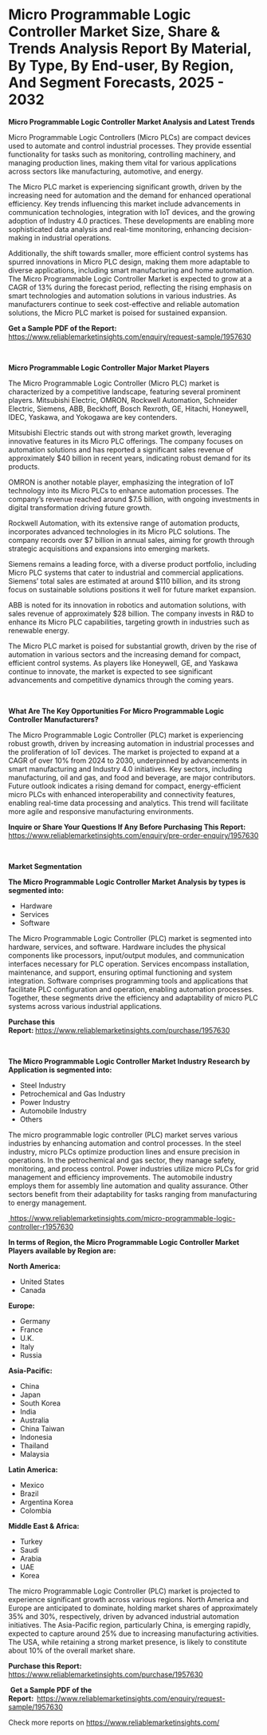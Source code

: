 <p><h1>Micro Programmable Logic Controller Market Size, Share & Trends Analysis Report By Material, By Type, By End-user, By Region, And Segment Forecasts, 2025 - 2032</h1></p><p><strong>Micro Programmable Logic Controller Market Analysis and Latest Trends</strong></p>
<p><p>Micro Programmable Logic Controllers (Micro PLCs) are compact devices used to automate and control industrial processes. They provide essential functionality for tasks such as monitoring, controlling machinery, and managing production lines, making them vital for various applications across sectors like manufacturing, automotive, and energy.</p><p>The Micro PLC market is experiencing significant growth, driven by the increasing need for automation and the demand for enhanced operational efficiency. Key trends influencing this market include advancements in communication technologies, integration with IoT devices, and the growing adoption of Industry 4.0 practices. These developments are enabling more sophisticated data analysis and real-time monitoring, enhancing decision-making in industrial operations.</p><p>Additionally, the shift towards smaller, more efficient control systems has spurred innovations in Micro PLC design, making them more adaptable to diverse applications, including smart manufacturing and home automation. The Micro Programmable Logic Controller Market is expected to grow at a CAGR of 13% during the forecast period, reflecting the rising emphasis on smart technologies and automation solutions in various industries. As manufacturers continue to seek cost-effective and reliable automation solutions, the Micro PLC market is poised for sustained expansion.</p></p>
<p><strong>Get a Sample PDF of the Report:&nbsp;</strong> <a href="https://www.reliablemarketinsights.com/enquiry/request-sample/1957630?utm_campaign=3065&utm_medium=2&utm_source=Github&utm_content=ia&utm_term=06042025&utm_id=micro-programmable-logic-controller">https://www.reliablemarketinsights.com/enquiry/request-sample/1957630</a></p>
<p>&nbsp;</p>
<p><strong>Micro Programmable Logic Controller Major Market Players</strong></p>
<p><p>The Micro Programmable Logic Controller (Micro PLC) market is characterized by a competitive landscape, featuring several prominent players. Mitsubishi Electric, OMRON, Rockwell Automation, Schneider Electric, Siemens, ABB, Beckhoff, Bosch Rexroth, GE, Hitachi, Honeywell, IDEC, Yaskawa, and Yokogawa are key contenders.</p><p>Mitsubishi Electric stands out with strong market growth, leveraging innovative features in its Micro PLC offerings. The company focuses on automation solutions and has reported a significant sales revenue of approximately $40 billion in recent years, indicating robust demand for its products.</p><p>OMRON is another notable player, emphasizing the integration of IoT technology into its Micro PLCs to enhance automation processes. The company’s revenue reached around $7.5 billion, with ongoing investments in digital transformation driving future growth.</p><p>Rockwell Automation, with its extensive range of automation products, incorporates advanced technologies in its Micro PLC solutions. The company records over $7 billion in annual sales, aiming for growth through strategic acquisitions and expansions into emerging markets.</p><p>Siemens remains a leading force, with a diverse product portfolio, including Micro PLC systems that cater to industrial and commercial applications. Siemens’ total sales are estimated at around $110 billion, and its strong focus on sustainable solutions positions it well for future market expansion.</p><p>ABB is noted for its innovation in robotics and automation solutions, with sales revenue of approximately $28 billion. The company invests in R&D to enhance its Micro PLC capabilities, targeting growth in industries such as renewable energy.</p><p>The Micro PLC market is poised for substantial growth, driven by the rise of automation in various sectors and the increasing demand for compact, efficient control systems. As players like Honeywell, GE, and Yaskawa continue to innovate, the market is expected to see significant advancements and competitive dynamics through the coming years.</p></p>
<p>&nbsp;</p>
<p><strong>What Are The Key Opportunities For Micro Programmable Logic Controller Manufacturers?</strong></p>
<p><p>The Micro Programmable Logic Controller (PLC) market is experiencing robust growth, driven by increasing automation in industrial processes and the proliferation of IoT devices. The market is projected to expand at a CAGR of over 10% from 2024 to 2030, underpinned by advancements in smart manufacturing and Industry 4.0 initiatives. Key sectors, including manufacturing, oil and gas, and food and beverage, are major contributors. Future outlook indicates a rising demand for compact, energy-efficient micro PLCs with enhanced interoperability and connectivity features, enabling real-time data processing and analytics. This trend will facilitate more agile and responsive manufacturing environments.</p></p>
<p><strong>Inquire or Share Your Questions If Any Before Purchasing This Report:</strong> <a href="https://www.reliablemarketinsights.com/enquiry/pre-order-enquiry/1957630?utm_campaign=3065&utm_medium=2&utm_source=Github&utm_content=ia&utm_term=06042025&utm_id=micro-programmable-logic-controller">https://www.reliablemarketinsights.com/enquiry/pre-order-enquiry/1957630</a></p>
<p>&nbsp;</p>
<p><strong>Market Segmentation</strong></p>
<p><strong>The Micro Programmable Logic Controller Market Analysis by types is segmented into:</strong></p>
<p><ul><li>Hardware</li><li>Services</li><li>Software</li></ul></p>
<p><p>The Micro Programmable Logic Controller (PLC) market is segmented into hardware, services, and software. Hardware includes the physical components like processors, input/output modules, and communication interfaces necessary for PLC operation. Services encompass installation, maintenance, and support, ensuring optimal functioning and system integration. Software comprises programming tools and applications that facilitate PLC configuration and operation, enabling automation processes. Together, these segments drive the efficiency and adaptability of micro PLC systems across various industrial applications.</p></p>
<p><strong>Purchase this Report:&nbsp;</strong><a href="https://www.reliablemarketinsights.com/purchase/1957630?utm_campaign=3065&utm_medium=2&utm_source=Github&utm_content=ia&utm_term=06042025&utm_id=micro-programmable-logic-controller">https://www.reliablemarketinsights.com/purchase/1957630</a></p>
<p>&nbsp;</p>
<p><strong>The Micro Programmable Logic Controller Market Industry Research by Application is segmented into:</strong></p>
<p><ul><li>Steel Industry</li><li>Petrochemical and Gas Industry</li><li>Power Industry</li><li>Automobile Industry</li><li>Others</li></ul></p>
<p><p>The micro programmable logic controller (PLC) market serves various industries by enhancing automation and control processes. In the steel industry, micro PLCs optimize production lines and ensure precision in operations. In the petrochemical and gas sector, they manage safety, monitoring, and process control. Power industries utilize micro PLCs for grid management and efficiency improvements. The automobile industry employs them for assembly line automation and quality assurance. Other sectors benefit from their adaptability for tasks ranging from manufacturing to energy management.</p></p>
<p><a href="https://www.reliablemarketinsights.com/micro-programmable-logic-controller-r1957630?utm_campaign=3065&utm_medium=2&utm_source=Github&utm_content=ia&utm_term=06042025&utm_id=micro-programmable-logic-controller">&nbsp;https://www.reliablemarketinsights.com/micro-programmable-logic-controller-r1957630</a></p>
<p><strong>In terms of Region, the Micro Programmable Logic Controller Market Players available by Region are:</strong></p>
<p>
    <p> <strong> North America: </strong>
        <ul>
            <li>United States</li>
            <li>Canada</li>
        </ul>
        </p> 
    <p> <strong> Europe: </strong>
        <ul>
            <li>Germany</li>
            <li>France</li>
            <li>U.K.</li>
            <li>Italy</li>
            <li>Russia</li>
        </ul>
        </p> 
    <p> <strong> Asia-Pacific: </strong>
        <ul>
            <li>China</li>
            <li>Japan</li>
            <li>South Korea</li>
            <li>India</li>
            <li>Australia</li>
            <li>China Taiwan</li>
            <li>Indonesia</li>
            <li>Thailand</li>
            <li>Malaysia</li>
        </ul>
        </p> 
    <p> <strong> Latin America: </strong>
        <ul>
            <li>Mexico</li>
            <li>Brazil</li>
            <li>Argentina Korea</li>
            <li>Colombia</li>
        </ul>
        </p> 
    <p> <strong> Middle East & Africa: </strong>
        <ul>
            <li>Turkey</li>
            <li>Saudi</li>
            <li>Arabia</li>
            <li>UAE</li>
            <li>Korea</li>
        </ul>
    </p>
    </p>
<p><p>The micro Programmable Logic Controller (PLC) market is projected to experience significant growth across various regions. North America and Europe are anticipated to dominate, holding market shares of approximately 35% and 30%, respectively, driven by advanced industrial automation initiatives. The Asia-Pacific region, particularly China, is emerging rapidly, expected to capture around 25% due to increasing manufacturing activities. The USA, while retaining a strong market presence, is likely to constitute about 10% of the overall market share.</p></p>
<p><strong>Purchase this Report: </strong><a href="https://www.reliablemarketinsights.com/purchase/1957630?utm_campaign=3065&utm_medium=2&utm_source=Github&utm_content=ia&utm_term=06042025&utm_id=micro-programmable-logic-controller">https://www.reliablemarketinsights.com/purchase/1957630</a></p>
<p>&nbsp;<strong>Get a Sample PDF of the Report:&nbsp;&nbsp;</strong><a href="https://www.reliablemarketinsights.com/enquiry/request-sample/1957630?utm_campaign=3065&utm_medium=2&utm_source=Github&utm_content=ia&utm_term=06042025&utm_id=micro-programmable-logic-controller">https://www.reliablemarketinsights.com/enquiry/request-sample/1957630</a></p>
<p><strong></strong></p>
<p>Check more reports on <a href="https://www.reliablemarketinsights.com/?utm_campaign=3065&utm_medium=2&utm_source=Github&utm_content=ia&utm_term=06042025&utm_id=micro-programmable-logic-controller">https://www.reliablemarketinsights.com/</a></p>